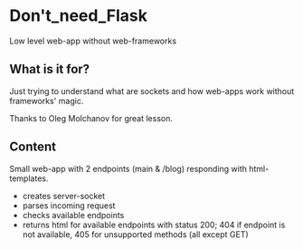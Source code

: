# Don't_need_Flask
Low level web-app without web-frameworks

## What is it for?
Just trying to understand what are sockets and how web-apps work without frameworks' magic.


Thanks to Oleg Molchanov for great lesson.

## Content
Small web-app with 2 endpoints (main & /blog) responding with html-templates.
- creates server-socket
- parses incoming request
- checks available endpoints
- returns html for available endpoints with status 200; 404 if endpoint is not available, 405 for unsupported methods (all except GET)